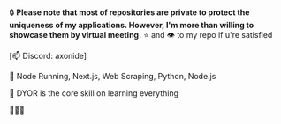 🔒 **Please note that most of repositories are private to protect the uniqueness of my applications. However, I'm more than willing to showcase them by virtual meeting.**
⭐ and 👁️ to my repo if u're satisfied

[📫 Discord: axonide]

:pushpin: Node Running, Next.js, Web Scraping, Python, Node.js

:pushpin: DYOR is the core skill on learning everything

🪿🪿🪿

<!---
marviano/marviano is a ✨ special ✨ repository because its `README.md` (this file) appears on your GitHub profile.
You can click the Preview link to take a look at your changes.
--->
